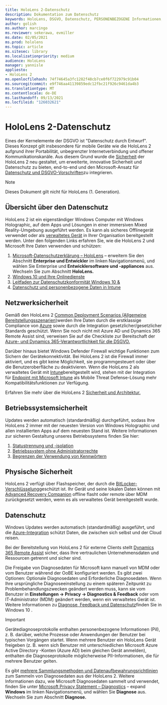 ```yaml
---
title: HoloLens 2-Datenschutz
description: Dokumentation zum Datenschutz
keywords: HoloLens, DSGVO, Datenschutz, PERSONENBEZOGENE Informationen, Datenschutz
author: golish
ms.author: marcingo
ms.reviewer: sekerawa, evmiller
ms.date: 02/05/2021
ms.prod: hololens
ms.topic: article
ms.sitesec: library
ms.localizationpriority: medium
audience: HoloLens
manager: yannisle
appliesto:
- HoloLens 2
ms.openlocfilehash: 74f74645a3fc1282f48cb7ce0f6f722979c91b04
ms.sourcegitcommit: e9f746aa41139859edc12fbc21f926c9461da4b3
ms.translationtype: MT
ms.contentlocale: de-DE
ms.lasthandoff: 09/13/2021
ms.locfileid: "126032621"
---
```

# <a name="hololens-2-privacy-and-data-protection"></a>HoloLens 2-Datenschutz

Eines der Kernelemente der DSGVO ist "Datenschutz durch Entwurf". Dieses Konzept gilt insbesondere für mobile Geräte wie die HoloLens 2 aufgrund ihrer Portabilität, unbegrenzter Internetverbindung und offener Kommunikationskanäle. Aus diesem Grund wurde die [Sicherheit](/hololens/security-architecture) der HoloLens 2 neu gestaltet, um erweiterte, innovative Sicherheit und Datenschutz zu bieten, end-to-end und den Microsoft-Ansatz für [Datenschutz und DSGVO-Vorschriften](https://privacy.microsoft.com/)zu integrieren.

 >[!NOTE]
> Dieses Dokument gilt nicht für HoloLens (1. Generation).

## <a name="privacy-overview"></a>Übersicht über den Datenschutz

HoloLens 2 ist ein eigenständiger Windows Computer mit Windows Holographic, auf dem Apps und Lösungen in einer immersiven Mixed Reality-Umgebung ausgeführt werden. Es kann als sicheres Offlinegerät verwendet oder als [verwaltetes Gerät](/mem/intune/fundamentals/windows-holographic-for-business) in Ihrer Organisation bereitgestellt werden. Unter den folgenden Links erfahren Sie, wie die HoloLens 2 und Microsoft Ihre Daten verwenden und schützen:

1. [Microsoft-Datenschutzerklärung – HoloLens](https://privacy.microsoft.com/privacystatement) – erweitern Sie den Abschnitt **Enterprise und Entwickler** im linken Navigationsmenü, und wählen Sie Enterprise und **Entwicklersoftware und -appliances** aus. Wechseln Sie zum Abschnitt **HoloLens.**
2. [Windows 10 und Ihre Onlinedienste](https://privacy.microsoft.com/windows10privacy)
3. [Leitfaden zur Datenschutzkonformität Windows 10 &](/windows/privacy/windows-10-and-privacy-compliance)
4. [Datenschutz und personenbezogene Daten in Intune](/mem/intune/protect/privacy-personal-data)

## <a name="network-security"></a>Netzwerksicherheit
Gemäß den HoloLens 2 [Common Deployment Scenarios (Allgemeine Bereitstellungsszenarien)](/hololens/common-scenarios)werden Ihre Daten durch die erstklassige Compliance von [Azure](/azure/compliance/) sowie durch die Integration gesetzlicher/gesetzlicher Standards geschützt. Wenn Sie noch nicht mit Azure AD und Dynamics 365 Remote Assist sind, verweisen Sie auf die Checkliste zur Bereitschaft der [Azure- und Dynamics 365-Verantwortlichkeit für die DSGVO.](/compliance/regulatory/gdpr-arc-azure-dynamics)

Darüber hinaus bietet Windows Defender Firewall wichtige Funktionen zum Sichern der Gerätekonnektivität. Bei HoloLens 2 ist die Firewall immer aktiviert, und es gibt keine Möglichkeit, sie programmgesteuert oder über die Benutzeroberfläche zu deaktivieren. Wenn die HoloLens 2 als verwaltetes Gerät mit [Intune](/mem/intune/protect/device-compliance-get-started)bereitgestellt wird, stehen mit der Integration für [Endpoint mit Microsoft Intune](/mem/intune/protect/advanced-threat-protection) als Mobile Threat Defense-Lösung mehr Kompatibilitätsfunktionen zur Verfügung.

Erfahren Sie mehr über die HoloLens 2 [Sicherheit und Architektur.](/hololens/security-architecture)

## <a name="os-security"></a>Betriebssystemsicherheit
Updates werden automatisch (standardmäßig) durchgeführt, sodass Ihre HoloLens 2 immer mit der neuesten Version von Windows Holographic und allen installierten Apps auf dem neuesten Stand ist. Weitere Informationen zur sicheren Gestaltung unseres Betriebssystems finden Sie hier:

1. [Statustrennung und -isolation](/hololens/security-state-separation-isolation)
1. [Betriebssystem ohne Administratorrechte](/hololens/security-adminless-os)
1. [Begrenzen der Verwendung von Kennwörtern](/hololens/security-limiting-password-use)

## <a name="physical-security"></a>Physische Sicherheit
HoloLens 2 verfügt über Flashspeicher, der durch die [BitLocker-Verschlüsselung](/hololens/security-encryption-data-protection)geschützt ist. Ihr Gerät und seine lokalen Daten können mit [Advanced Recovery Companion](https://www.microsoft.com/p/advanced-recovery-companion/9p74z35sfrs8#activetab=pivot:overviewtab) offline flasht oder remote über MDM zurückgesetzt werden, wenn es als verwaltetes Gerät bereitgestellt wurde.

## <a name="data-protection"></a>Datenschutz
Windows Updates werden automatisch (standardmäßig) ausgeführt, und die [Azure-Integration](/hololens/security-encryption-data-protection#Azure-integration) schützt Daten, die zwischen sich selbst und der Cloud reisen.

Bei der Bereitstellung von HoloLens 2 für externe Clients stellt [Dynamics 365 Remote Assist](/hololens/hololens2-deployment-guide) sicher, dass Ihre vertraulichen Unternehmensdaten und Ressourcen getrennt und sicher sind.

Die Freigabe von Diagnosedaten für Microsoft kann manuell von MDM oder vom Benutzer während der OoBE konfiguriert werden. Es gibt zwei Optionen: Optionale Diagnosedaten und Erforderliche Diagnosedaten. Wenn Ihre ursprüngliche Diagnoseeinstellung zu einem späteren Zeitpunkt zu Problembehandlungszwecken geändert werden muss, kann sie vom Benutzer in **Einstellungen -> Privacy -> Diagnostics & Feedback** oder vom IT-Administrator (MDM) geändert werden, wenn ein verwaltetes Gerät ist. Weitere Informationen zu [Diagnose, Feedback und Datenschutz](https://support.microsoft.com/windows/diagnostics-feedback-and-privacy-in-windows-10-28808a2b-a31b-dd73-dcd3-4559a5199319)finden Sie in Windows 10 .

> [!Important]
> Gerätediagnoseprotokolle enthalten personenbezogene Informationen (PiI), z. B. darüber, welche Prozesse oder Anwendungen der Benutzer bei typischen Vorgängen startet. Wenn mehrere Benutzer ein HoloLens Gerät freigeben (z. B. wenn sich Benutzer mit unterschiedlichen Microsoft Azure Active Directory -Konten (Azure AD) beim gleichen Gerät anmelden), enthalten die Diagnoseprotokolle möglicherweise PII-Informationen, die für mehrere Benutzer gelten.

Es gibt [mehrere Sammlungsmethoden und Datenaufbewahrungsrichtlinien](/hololens/hololens-diagnostic-logs) zum Sammeln von Diagnosedaten aus der HoloLens 2.  Weitere Informationen dazu, wie Microsoft Diagnosedaten sammelt und verwendet, finden Sie unter [Microsoft Privacy Statement – Diagnostics](https://privacy.microsoft.com/privacystatement) – expand **Windows** im linken Navigationsmenü, und wählen Sie **Diagnose** aus. Wechseln Sie zum Abschnitt **Diagnose.**
